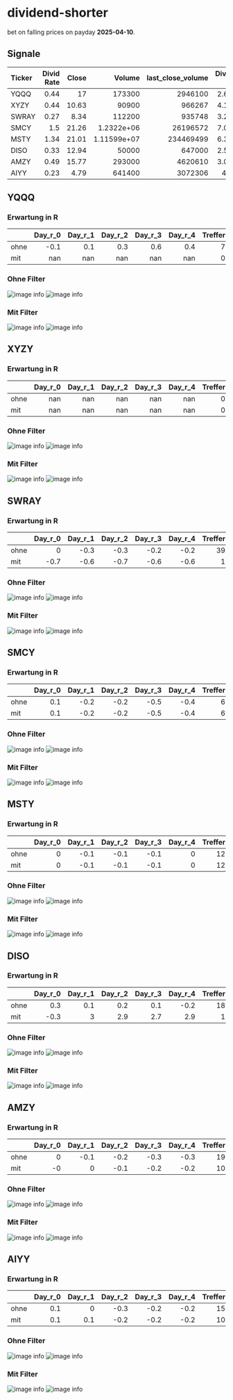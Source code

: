 # dividend-shorter

bet on falling prices on payday **2025-04-10**.

## Signale

| Ticker   |   Divid Rate |   Close |           Volume |   last_close_volume |   Divid % | 5_Days_pos   | above_SMA_50   |
|:---------|-------------:|--------:|-----------------:|--------------------:|----------:|:-------------|:---------------|
| YQQQ     |         0.44 |   17    | 173300           |             2946100 |      2.61 | False        | True           |
| XYZY     |         0.44 |   10.63 |  90900           |              966267 |      4.15 | True         | False          |
| SWRAY    |         0.27 |    8.34 | 112200           |              935748 |      3.24 | False        | False          |
| SMCY     |         1.5  |   21.26 |      1.2322e+06  |            26196572 |      7.06 | True         | False          |
| MSTY     |         1.34 |   21.01 |      1.11599e+07 |           234469499 |      6.36 | True         | False          |
| DISO     |         0.33 |   12.94 |  50000           |              647000 |      2.51 | True         | False          |
| AMZY     |         0.49 |   15.77 | 293000           |             4620610 |      3.09 | True         | False          |
| AIYY     |         0.23 |    4.79 | 641400           |             3072306 |      4.8  | True         | False          |

## YQQQ

### Erwartung in R
|      |   Day_r_0 |   Day_r_1 |   Day_r_2 |   Day_r_3 |   Day_r_4 |   Treffer |
|:-----|----------:|----------:|----------:|----------:|----------:|----------:|
| ohne |      -0.1 |       0.1 |       0.3 |       0.6 |       0.4 |         7 |
| mit  |     nan   |     nan   |     nan   |     nan   |     nan   |         0 |

### Ohne Filter
![image info](./data/YQQQ_box_all.png)
![image info](./data/YQQQ_median_all.png)

### Mit Filter
![image info](./data/YQQQ_box_filtered.png)
![image info](./data/YQQQ_median_filtered.png)

## XYZY

### Erwartung in R
|      |   Day_r_0 |   Day_r_1 |   Day_r_2 |   Day_r_3 |   Day_r_4 |   Treffer |
|:-----|----------:|----------:|----------:|----------:|----------:|----------:|
| ohne |       nan |       nan |       nan |       nan |       nan |         0 |
| mit  |       nan |       nan |       nan |       nan |       nan |         0 |

### Ohne Filter
![image info](./data/XYZY_box_all.png)
![image info](./data/XYZY_median_all.png)

### Mit Filter
![image info](./data/XYZY_box_filtered.png)
![image info](./data/XYZY_median_filtered.png)

## SWRAY

### Erwartung in R
|      |   Day_r_0 |   Day_r_1 |   Day_r_2 |   Day_r_3 |   Day_r_4 |   Treffer |
|:-----|----------:|----------:|----------:|----------:|----------:|----------:|
| ohne |       0   |      -0.3 |      -0.3 |      -0.2 |      -0.2 |        39 |
| mit  |      -0.7 |      -0.6 |      -0.7 |      -0.6 |      -0.6 |         1 |

### Ohne Filter
![image info](./data/SWRAY_box_all.png)
![image info](./data/SWRAY_median_all.png)

### Mit Filter
![image info](./data/SWRAY_box_filtered.png)
![image info](./data/SWRAY_median_filtered.png)

## SMCY

### Erwartung in R
|      |   Day_r_0 |   Day_r_1 |   Day_r_2 |   Day_r_3 |   Day_r_4 |   Treffer |
|:-----|----------:|----------:|----------:|----------:|----------:|----------:|
| ohne |       0.1 |      -0.2 |      -0.2 |      -0.5 |      -0.4 |         6 |
| mit  |       0.1 |      -0.2 |      -0.2 |      -0.5 |      -0.4 |         6 |

### Ohne Filter
![image info](./data/SMCY_box_all.png)
![image info](./data/SMCY_median_all.png)

### Mit Filter
![image info](./data/SMCY_box_filtered.png)
![image info](./data/SMCY_median_filtered.png)

## MSTY

### Erwartung in R
|      |   Day_r_0 |   Day_r_1 |   Day_r_2 |   Day_r_3 |   Day_r_4 |   Treffer |
|:-----|----------:|----------:|----------:|----------:|----------:|----------:|
| ohne |         0 |      -0.1 |      -0.1 |      -0.1 |         0 |        12 |
| mit  |         0 |      -0.1 |      -0.1 |      -0.1 |         0 |        12 |

### Ohne Filter
![image info](./data/MSTY_box_all.png)
![image info](./data/MSTY_median_all.png)

### Mit Filter
![image info](./data/MSTY_box_filtered.png)
![image info](./data/MSTY_median_filtered.png)

## DISO

### Erwartung in R
|      |   Day_r_0 |   Day_r_1 |   Day_r_2 |   Day_r_3 |   Day_r_4 |   Treffer |
|:-----|----------:|----------:|----------:|----------:|----------:|----------:|
| ohne |       0.3 |       0.1 |       0.2 |       0.1 |      -0.2 |        18 |
| mit  |      -0.3 |       3   |       2.9 |       2.7 |       2.9 |         1 |

### Ohne Filter
![image info](./data/DISO_box_all.png)
![image info](./data/DISO_median_all.png)

### Mit Filter
![image info](./data/DISO_box_filtered.png)
![image info](./data/DISO_median_filtered.png)

## AMZY

### Erwartung in R
|      |   Day_r_0 |   Day_r_1 |   Day_r_2 |   Day_r_3 |   Day_r_4 |   Treffer |
|:-----|----------:|----------:|----------:|----------:|----------:|----------:|
| ohne |         0 |      -0.1 |      -0.2 |      -0.3 |      -0.3 |        19 |
| mit  |        -0 |       0   |      -0.1 |      -0.2 |      -0.2 |        10 |

### Ohne Filter
![image info](./data/AMZY_box_all.png)
![image info](./data/AMZY_median_all.png)

### Mit Filter
![image info](./data/AMZY_box_filtered.png)
![image info](./data/AMZY_median_filtered.png)

## AIYY

### Erwartung in R
|      |   Day_r_0 |   Day_r_1 |   Day_r_2 |   Day_r_3 |   Day_r_4 |   Treffer |
|:-----|----------:|----------:|----------:|----------:|----------:|----------:|
| ohne |       0.1 |       0   |      -0.3 |      -0.2 |      -0.2 |        15 |
| mit  |       0.1 |       0.1 |      -0.2 |      -0.2 |      -0.2 |        10 |

### Ohne Filter
![image info](./data/AIYY_box_all.png)
![image info](./data/AIYY_median_all.png)

### Mit Filter
![image info](./data/AIYY_box_filtered.png)
![image info](./data/AIYY_median_filtered.png)

